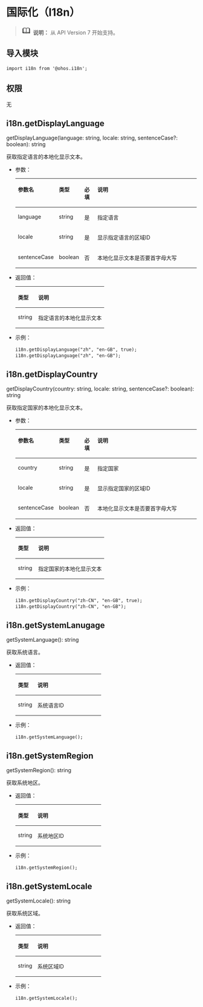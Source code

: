 # 国际化（I18n）<a name="ZH-CN_TOPIC_0000001163490118"></a>

>![](../../public_sys-resources/icon-note.gif) **说明：** 
>从 API Version 7 开始支持。

## 导入模块<a name="s56d19203690d4782bfc74069abb6bd71"></a>

```
import i18n from '@ohos.i18n';
```

## 权限<a name="section11257113618419"></a>

无

## i18n.getDisplayLanguage<a name="section4734636131914"></a>

getDisplayLanguage\(language: string, locale: string, sentenceCase?: boolean\): string

获取指定语言的本地化显示文本。

-   参数：

    <a name="table8262171319013"></a>
    <table><thead align="left"><tr id="row726281313010"><th class="cellrowborder" valign="top" width="14.92%" id="mcps1.1.5.1.1"><p id="p426217131016"><a name="p426217131016"></a><a name="p426217131016"></a>参数名</p>
    </th>
    <th class="cellrowborder" valign="top" width="11.5%" id="mcps1.1.5.1.2"><p id="p42622131804"><a name="p42622131804"></a><a name="p42622131804"></a>类型</p>
    </th>
    <th class="cellrowborder" valign="top" width="7.5200000000000005%" id="mcps1.1.5.1.3"><p id="p208801115312"><a name="p208801115312"></a><a name="p208801115312"></a>必填</p>
    </th>
    <th class="cellrowborder" valign="top" width="66.06%" id="mcps1.1.5.1.4"><p id="p926251313010"><a name="p926251313010"></a><a name="p926251313010"></a>说明</p>
    </th>
    </tr>
    </thead>
    <tbody><tr id="row42621713304"><td class="cellrowborder" valign="top" width="14.92%" headers="mcps1.1.5.1.1 "><p id="p0262813102"><a name="p0262813102"></a><a name="p0262813102"></a>language</p>
    </td>
    <td class="cellrowborder" valign="top" width="11.5%" headers="mcps1.1.5.1.2 "><p id="p1926261314016"><a name="p1926261314016"></a><a name="p1926261314016"></a>string</p>
    </td>
    <td class="cellrowborder" valign="top" width="7.5200000000000005%" headers="mcps1.1.5.1.3 "><p id="p088011110311"><a name="p088011110311"></a><a name="p088011110311"></a>是</p>
    </td>
    <td class="cellrowborder" valign="top" width="66.06%" headers="mcps1.1.5.1.4 "><p id="p152627133014"><a name="p152627133014"></a><a name="p152627133014"></a><span>指定语言</span></p>
    </td>
    </tr>
    <tr id="row15880755501"><td class="cellrowborder" valign="top" width="14.92%" headers="mcps1.1.5.1.1 "><p id="p1348011161519"><a name="p1348011161519"></a><a name="p1348011161519"></a>locale</p>
    </td>
    <td class="cellrowborder" valign="top" width="11.5%" headers="mcps1.1.5.1.2 "><p id="p68801855808"><a name="p68801855808"></a><a name="p68801855808"></a>string</p>
    </td>
    <td class="cellrowborder" valign="top" width="7.5200000000000005%" headers="mcps1.1.5.1.3 "><p id="p1188014118315"><a name="p1188014118315"></a><a name="p1188014118315"></a>是</p>
    </td>
    <td class="cellrowborder" valign="top" width="66.06%" headers="mcps1.1.5.1.4 "><p id="p78803551506"><a name="p78803551506"></a><a name="p78803551506"></a>显示指定语言的区域ID</p>
    </td>
    </tr>
    <tr id="row109041353904"><td class="cellrowborder" valign="top" width="14.92%" headers="mcps1.1.5.1.1 "><p id="p199055531001"><a name="p199055531001"></a><a name="p199055531001"></a>sentenceCase</p>
    </td>
    <td class="cellrowborder" valign="top" width="11.5%" headers="mcps1.1.5.1.2 "><p id="p59058531015"><a name="p59058531015"></a><a name="p59058531015"></a>boolean</p>
    </td>
    <td class="cellrowborder" valign="top" width="7.5200000000000005%" headers="mcps1.1.5.1.3 "><p id="p1888021103111"><a name="p1888021103111"></a><a name="p1888021103111"></a>否</p>
    </td>
    <td class="cellrowborder" valign="top" width="66.06%" headers="mcps1.1.5.1.4 "><p id="p199051053209"><a name="p199051053209"></a><a name="p199051053209"></a>本地化显示文本是否要首字母大写</p>
    </td>
    </tr>
    </tbody>
    </table>

-   返回值：

    <a name="table0483117706"></a>
    <table><thead align="left"><tr id="row6483417306"><th class="cellrowborder" valign="top" width="22.759999999999998%" id="mcps1.1.3.1.1"><p id="p7483617903"><a name="p7483617903"></a><a name="p7483617903"></a>类型</p>
    </th>
    <th class="cellrowborder" valign="top" width="77.24%" id="mcps1.1.3.1.2"><p id="p14835171705"><a name="p14835171705"></a><a name="p14835171705"></a>说明</p>
    </th>
    </tr>
    </thead>
    <tbody><tr id="row8483111717020"><td class="cellrowborder" valign="top" width="22.759999999999998%" headers="mcps1.1.3.1.1 "><p id="p1248320178013"><a name="p1248320178013"></a><a name="p1248320178013"></a>string</p>
    </td>
    <td class="cellrowborder" valign="top" width="77.24%" headers="mcps1.1.3.1.2 "><p id="p24836172000"><a name="p24836172000"></a><a name="p24836172000"></a><span>指定语言的本地化显示文本</span></p>
    </td>
    </tr>
    </tbody>
    </table>

-   示例：

    ```
    i18n.getDisplayLanguage("zh", "en-GB", true);
    i18n.getDisplayLanguage("zh", "en-GB");
    ```


## i18n.getDisplayCountry<a name="section156643561735"></a>

getDisplayCountry\(country: string, locale: string, sentenceCase?: boolean\): string

获取指定国家的本地化显示文本。

-   参数：

    <a name="table566415619320"></a>
    <table><thead align="left"><tr id="row86656561632"><th class="cellrowborder" valign="top" width="14.92%" id="mcps1.1.5.1.1"><p id="p366595612316"><a name="p366595612316"></a><a name="p366595612316"></a>参数名</p>
    </th>
    <th class="cellrowborder" valign="top" width="11.5%" id="mcps1.1.5.1.2"><p id="p766513561836"><a name="p766513561836"></a><a name="p766513561836"></a>类型</p>
    </th>
    <th class="cellrowborder" valign="top" width="7.5200000000000005%" id="mcps1.1.5.1.3"><p id="p5380185513302"><a name="p5380185513302"></a><a name="p5380185513302"></a>必填</p>
    </th>
    <th class="cellrowborder" valign="top" width="66.06%" id="mcps1.1.5.1.4"><p id="p466585612312"><a name="p466585612312"></a><a name="p466585612312"></a>说明</p>
    </th>
    </tr>
    </thead>
    <tbody><tr id="row196651356536"><td class="cellrowborder" valign="top" width="14.92%" headers="mcps1.1.5.1.1 "><p id="p1666515564316"><a name="p1666515564316"></a><a name="p1666515564316"></a>country</p>
    </td>
    <td class="cellrowborder" valign="top" width="11.5%" headers="mcps1.1.5.1.2 "><p id="p19665135612319"><a name="p19665135612319"></a><a name="p19665135612319"></a>string</p>
    </td>
    <td class="cellrowborder" valign="top" width="7.5200000000000005%" headers="mcps1.1.5.1.3 "><p id="p13380155519303"><a name="p13380155519303"></a><a name="p13380155519303"></a>是</p>
    </td>
    <td class="cellrowborder" valign="top" width="66.06%" headers="mcps1.1.5.1.4 "><p id="p15665205611310"><a name="p15665205611310"></a><a name="p15665205611310"></a><span>指定</span>国家</p>
    </td>
    </tr>
    <tr id="row1766595615310"><td class="cellrowborder" valign="top" width="14.92%" headers="mcps1.1.5.1.1 "><p id="p16651156431"><a name="p16651156431"></a><a name="p16651156431"></a>locale</p>
    </td>
    <td class="cellrowborder" valign="top" width="11.5%" headers="mcps1.1.5.1.2 "><p id="p6665656936"><a name="p6665656936"></a><a name="p6665656936"></a>string</p>
    </td>
    <td class="cellrowborder" valign="top" width="7.5200000000000005%" headers="mcps1.1.5.1.3 "><p id="p638045563019"><a name="p638045563019"></a><a name="p638045563019"></a>是</p>
    </td>
    <td class="cellrowborder" valign="top" width="66.06%" headers="mcps1.1.5.1.4 "><p id="p18665456932"><a name="p18665456932"></a><a name="p18665456932"></a>显示指定国家的区域ID</p>
    </td>
    </tr>
    <tr id="row186658561436"><td class="cellrowborder" valign="top" width="14.92%" headers="mcps1.1.5.1.1 "><p id="p146650564311"><a name="p146650564311"></a><a name="p146650564311"></a>sentenceCase</p>
    </td>
    <td class="cellrowborder" valign="top" width="11.5%" headers="mcps1.1.5.1.2 "><p id="p466510566311"><a name="p466510566311"></a><a name="p466510566311"></a>boolean</p>
    </td>
    <td class="cellrowborder" valign="top" width="7.5200000000000005%" headers="mcps1.1.5.1.3 "><p id="p143800551304"><a name="p143800551304"></a><a name="p143800551304"></a>否</p>
    </td>
    <td class="cellrowborder" valign="top" width="66.06%" headers="mcps1.1.5.1.4 "><p id="p13665145612315"><a name="p13665145612315"></a><a name="p13665145612315"></a>本地化显示文本是否要首字母大写</p>
    </td>
    </tr>
    </tbody>
    </table>

-   返回值：

    <a name="table14665145616317"></a>
    <table><thead align="left"><tr id="row46651556932"><th class="cellrowborder" valign="top" width="22.759999999999998%" id="mcps1.1.3.1.1"><p id="p366535611320"><a name="p366535611320"></a><a name="p366535611320"></a>类型</p>
    </th>
    <th class="cellrowborder" valign="top" width="77.24%" id="mcps1.1.3.1.2"><p id="p066512561431"><a name="p066512561431"></a><a name="p066512561431"></a>说明</p>
    </th>
    </tr>
    </thead>
    <tbody><tr id="row4665115614318"><td class="cellrowborder" valign="top" width="22.759999999999998%" headers="mcps1.1.3.1.1 "><p id="p1766615561337"><a name="p1766615561337"></a><a name="p1766615561337"></a>string</p>
    </td>
    <td class="cellrowborder" valign="top" width="77.24%" headers="mcps1.1.3.1.2 "><p id="p18666185614320"><a name="p18666185614320"></a><a name="p18666185614320"></a><span>指定国家的本地化显示文本</span></p>
    </td>
    </tr>
    </tbody>
    </table>

-   示例：

    ```
    i18n.getDisplayCountry("zh-CN", "en-GB", true);
    i18n.getDisplayCountry("zh-CN", "en-GB");
    ```


## i18n.getSystemLanugage<a name="section25111622174311"></a>

getSystemLanguage\(\): string

获取系统语言。

-   返回值：

    <a name="table10512322154313"></a>
    <table><thead align="left"><tr id="row35125225432"><th class="cellrowborder" valign="top" width="22.759999999999998%" id="mcps1.1.3.1.1"><p id="p251212225435"><a name="p251212225435"></a><a name="p251212225435"></a>类型</p>
    </th>
    <th class="cellrowborder" valign="top" width="77.24%" id="mcps1.1.3.1.2"><p id="p10512132211433"><a name="p10512132211433"></a><a name="p10512132211433"></a>说明</p>
    </th>
    </tr>
    </thead>
    <tbody><tr id="row451262234310"><td class="cellrowborder" valign="top" width="22.759999999999998%" headers="mcps1.1.3.1.1 "><p id="p155122222439"><a name="p155122222439"></a><a name="p155122222439"></a>string</p>
    </td>
    <td class="cellrowborder" valign="top" width="77.24%" headers="mcps1.1.3.1.2 "><p id="p651218222432"><a name="p651218222432"></a><a name="p651218222432"></a><span>系统语言ID</span></p>
    </td>
    </tr>
    </tbody>
    </table>

-   示例：

    ```
    i18n.getSystemLanguage();
    ```


## i18n.getSystemRegion<a name="section65121922114312"></a>

getSystemRegion\(\): string

获取系统地区。

-   返回值：

    <a name="table145141228431"></a>
    <table><thead align="left"><tr id="row85141522184310"><th class="cellrowborder" valign="top" width="22.759999999999998%" id="mcps1.1.3.1.1"><p id="p75141722184315"><a name="p75141722184315"></a><a name="p75141722184315"></a>类型</p>
    </th>
    <th class="cellrowborder" valign="top" width="77.24%" id="mcps1.1.3.1.2"><p id="p651482224315"><a name="p651482224315"></a><a name="p651482224315"></a>说明</p>
    </th>
    </tr>
    </thead>
    <tbody><tr id="row1051442244317"><td class="cellrowborder" valign="top" width="22.759999999999998%" headers="mcps1.1.3.1.1 "><p id="p7514222164318"><a name="p7514222164318"></a><a name="p7514222164318"></a>string</p>
    </td>
    <td class="cellrowborder" valign="top" width="77.24%" headers="mcps1.1.3.1.2 "><p id="p11514522104314"><a name="p11514522104314"></a><a name="p11514522104314"></a>系统地区ID</p>
    </td>
    </tr>
    </tbody>
    </table>

-   示例：

    ```
    i18n.getSystemRegion();
    ```


## i18n.getSystemLocale<a name="section10514122204316"></a>

getSystemLocale\(\): string

获取系统区域。

-   返回值：

    <a name="table11515122294317"></a>
    <table><thead align="left"><tr id="row15515422144313"><th class="cellrowborder" valign="top" width="22.759999999999998%" id="mcps1.1.3.1.1"><p id="p205151722194316"><a name="p205151722194316"></a><a name="p205151722194316"></a>类型</p>
    </th>
    <th class="cellrowborder" valign="top" width="77.24%" id="mcps1.1.3.1.2"><p id="p12515132211434"><a name="p12515132211434"></a><a name="p12515132211434"></a>说明</p>
    </th>
    </tr>
    </thead>
    <tbody><tr id="row551612214432"><td class="cellrowborder" valign="top" width="22.759999999999998%" headers="mcps1.1.3.1.1 "><p id="p8516142217436"><a name="p8516142217436"></a><a name="p8516142217436"></a>string</p>
    </td>
    <td class="cellrowborder" valign="top" width="77.24%" headers="mcps1.1.3.1.2 "><p id="p45163224436"><a name="p45163224436"></a><a name="p45163224436"></a>系统区域ID</p>
    </td>
    </tr>
    </tbody>
    </table>

-   示例：

    ```
    i18n.getSystemLocale();
    ```



